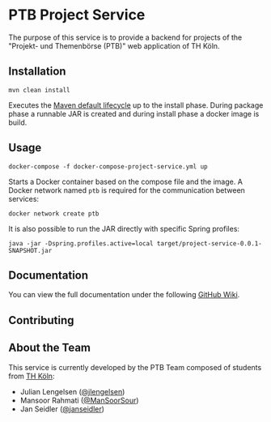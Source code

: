 # PTB Project Service
The purpose of this service is to provide a backend for projects of the "Projekt- und Themenbörse (PTB)" web application of TH Köln.

## Installation
```
mvn clean install
```
Executes the [Maven default lifecycle](https://maven.apache.org/guides/introduction/introduction-to-the-lifecycle.html) up to the install phase. During package phase a runnable JAR is created and during install phase a docker image is build.

## Usage
```
docker-compose -f docker-compose-project-service.yml up
```
Starts a Docker container based on the compose file and the image. A Docker network named `ptb` is required for the communication between services:
```
docker network create ptb
```
It is also possible to run the JAR directly with specific Spring profiles:
```
java -jar -Dspring.profiles.active=local target/project-service-0.0.1-SNAPSHOT.jar
```

## Documentation
You can view the full documentation under the following [GitHub Wiki](https://github.com/Archi-Lab/ptb-documentation/wiki).

## Contributing

## About the Team
This service is currently developed by the PTB Team composed of students from [TH Köln](https://www.th-koeln.de/):

- Julian Lengelsen ([@jlengelsen](https://github.com/jlengelsen))
- Mansoor Rahmati ([@ManSoorSour](https://github.com/ManSoorSour))
- Jan Seidler ([@janseidler](https://github.com/janseidler))
